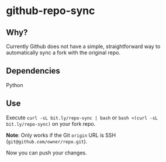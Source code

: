 # github-repo-sync

## Why?

Currently Github does not have a simple, straightforward way to automatically sync a fork with the original repo.

## Dependencies

Python

## Use

Execute `curl -sL bit.ly/repo-sync | bash` or `bash <(curl -sL bit.ly/repo-sync)` on your fork repo.

**Note**: Only works if the Git `origin` URL is SSH (`git@github.com/owner/repo.git`).

Now you can push your changes.
